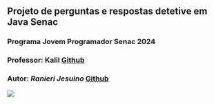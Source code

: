## Projeto de perguntas e respostas detetive em Java Senac
### Programa Jovem Programador Senac 2024 

### Professor: Kalil [Github](https://github.com/profKalil)

### Autor: *Ranieri Jesuino* [Github](https://github.com/Ranierij)

<img src= "https://pb.senac.br/wp-content/uploads/2018/02/arquivo-teste-da-TI_Webservice.jpg">

